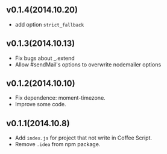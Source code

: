 ## v0.1.4(2014.10.20)

* add option `strict_fallback`

## v0.1.3(2014.10.13)

* Fix bugs about _.extend
* Allow #sendMail's options to overwrite nodemailer options

## v0.1.2(2014.10.10)

* Fix dependence: moment-timezone.
* Improve some code.

## v0.1.1(2014.10.8)

* Add `index.js` for project that not write in Coffee Script.
* Remove `.idea` from npm package.
